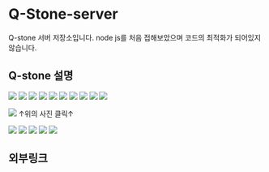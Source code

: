 # Q-Stone-server
Q-stone 서버 저장소입니다.
node js를 처음 접해보았으며 코드의 최적화가 되어있지 않습니다.


## Q-stone 설명

![](./발표자료/슬라이드1.JPG)
![](./발표자료/슬라이드2.JPG)
![](./발표자료/슬라이드3.JPG)
![](./발표자료/슬라이드4.JPG)
![](./발표자료/슬라이드5.JPG)
![](./발표자료/슬라이드6.JPG)
![](./발표자료/슬라이드7.JPG)
![](./발표자료/슬라이드8.JPG)
![](./발표자료/슬라이드9.JPG)
![](./발표자료/슬라이드10.JPG)  

[![](./발표자료/슬라이드11.JPG)](https://www.youtube.com/watch?v=8lCM4mDN3gw)
↑위의 사진 클릭↑  

![](./발표자료/슬라이드12.JPG)
![](./발표자료/슬라이드13.JPG)
![](./발표자료/슬라이드14.JPG)
![](./발표자료/슬라이드15.JPG)
![](./발표자료/슬라이드16.JPG)


## 외부링크
